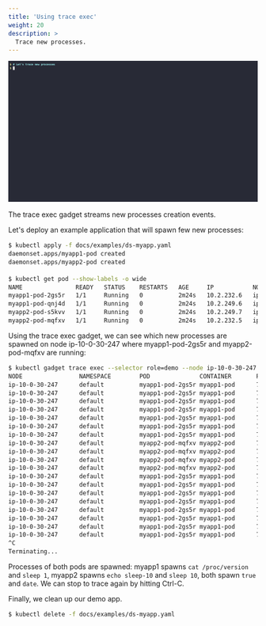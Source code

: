 ```yaml
---
title: 'Using trace exec'
weight: 20
description: >
  Trace new processes.
---
```


![Screencast of the trace exec gadget](exec.gif)

The trace exec gadget streams new processes creation events.

Let's deploy an example application that will spawn few new processes:

```bash
$ kubectl apply -f docs/examples/ds-myapp.yaml
daemonset.apps/myapp1-pod created
daemonset.apps/myapp2-pod created

$ kubectl get pod --show-labels -o wide
NAME               READY   STATUS    RESTARTS   AGE     IP           NODE             LABELS
myapp1-pod-2gs5r   1/1     Running   0          2m24s   10.2.232.6   ip-10-0-30-247   myapp=app-one,name=myapp1-pod,role=demo
myapp1-pod-qnj4d   1/1     Running   0          2m24s   10.2.249.6   ip-10-0-44-74    myapp=app-one,name=myapp1-pod,role=demo
myapp2-pod-s5kvv   1/1     Running   0          2m24s   10.2.249.7   ip-10-0-44-74    myapp=app-two,name=myapp2-pod,role=demo
myapp2-pod-mqfxv   1/1     Running   0          2m24s   10.2.232.5   ip-10-0-30-247   myapp=app-two,name=myapp2-pod,role=demo

```

Using the trace exec gadget, we can see which new processes are spawned on node
ip-10-0-30-247 where myapp1-pod-2gs5r and myapp2-pod-mqfxv are running:

```bash
$ kubectl gadget trace exec --selector role=demo --node ip-10-0-30-247
NODE                NAMESPACE        POD              CONTAINER       PID     PPID    PCOMM            RET ARGS
ip-10-0-30-247      default          myapp1-pod-2gs5r myapp1-pod      728770  728166  date               0 /bin/date
ip-10-0-30-247      default          myapp1-pod-2gs5r myapp1-pod      728771  728166  cat                0 /bin/cat /proc/version
ip-10-0-30-247      default          myapp1-pod-2gs5r myapp1-pod      728772  728166  sleep              0 /bin/sleep 1
ip-10-0-30-247      default          myapp1-pod-2gs5r myapp1-pod      728802  728166  true               0 /bin/true
ip-10-0-30-247      default          myapp1-pod-2gs5r myapp1-pod      728803  728166  date               0 /bin/date
ip-10-0-30-247      default          myapp1-pod-2gs5r myapp1-pod      728804  728166  cat                0 /bin/cat /proc/version
ip-10-0-30-247      default          myapp1-pod-2gs5r myapp1-pod      728805  728166  sleep              0 /bin/sleep 1
ip-10-0-30-247      default          myapp2-pod-mqfxv myapp2-pod      728832  728052  true               0 /bin/true
ip-10-0-30-247      default          myapp2-pod-mqfxv myapp2-pod      728833  728052  date               0 /bin/date
ip-10-0-30-247      default          myapp2-pod-mqfxv myapp2-pod      728834  728052  echo               0 /bin/echo sleep-10
ip-10-0-30-247      default          myapp2-pod-mqfxv myapp2-pod      728835  728052  sleep              0 /bin/sleep 10
ip-10-0-30-247      default          myapp1-pod-2gs5r myapp1-pod      728836  728166  true               0 /bin/true
ip-10-0-30-247      default          myapp1-pod-2gs5r myapp1-pod      728837  728166  date               0 /bin/date
ip-10-0-30-247      default          myapp1-pod-2gs5r myapp1-pod      728838  728166  cat                0 /bin/cat /proc/version
ip-10-0-30-247      default          myapp1-pod-2gs5r myapp1-pod      728839  728166  sleep              0 /bin/sleep 1
ip-10-0-30-247      default          myapp1-pod-2gs5r myapp1-pod      728880  728166  true               0 /bin/true
ip-10-0-30-247      default          myapp1-pod-2gs5r myapp1-pod      728881  728166  date               0 /bin/date
ip-10-0-30-247      default          myapp1-pod-2gs5r myapp1-pod      728882  728166  cat                0 /bin/cat /proc/version
ip-10-0-30-247      default          myapp1-pod-2gs5r myapp1-pod      728883  728166  sleep              0 /bin/sleep 1
^C
Terminating...
```
Processes of both pods are spawned: myapp1 spawns `cat /proc/version` and `sleep 1`,
myapp2 spawns `echo sleep-10` and `sleep 10`, both spawn `true` and `date`.
We can stop to trace again by hitting Ctrl-C.

Finally, we clean up our demo app.

```bash
$ kubectl delete -f docs/examples/ds-myapp.yaml
```
